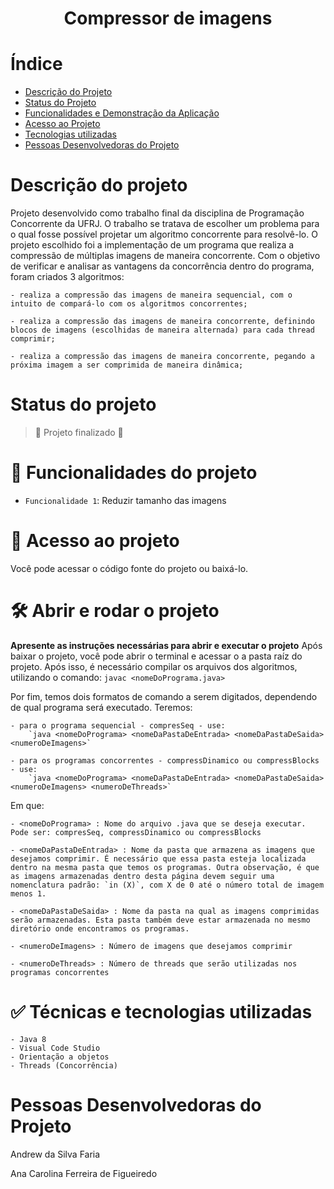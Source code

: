 <h1 align="center"> Compressor de imagens </h1> 

# Índice 

* [Descrição do Projeto](#descrição-do-projeto)
* [Status do Projeto](#status-do-Projeto)
* [Funcionalidades e Demonstração da Aplicação](#funcionalidades-e-demonstração-da-aplicação)
* [Acesso ao Projeto](#acesso-ao-projeto)
* [Tecnologias utilizadas](#tecnologias-utilizadas)
* [Pessoas Desenvolvedoras do Projeto](#pessoas-desenvolvedoras)

# Descrição do projeto 

Projeto desenvolvido como trabalho final da disciplina de Programação Concorrente da UFRJ. O trabalho se tratava de escolher um problema para o qual fosse possível projetar um algoritmo concorrente para resolvê-lo.
O projeto escolhido foi a implementação de um programa que realiza a compressão de múltiplas imagens de maneira concorrente.
Com o objetivo de verificar e analisar as vantagens da concorrência dentro do programa, foram criados 3 algoritmos:

    - realiza a compressão das imagens de maneira sequencial, com o intuito de compará-lo com os algoritmos concorrentes;
    
    - realiza a compressão das imagens de maneira concorrente, definindo blocos de imagens (escolhidas de maneira alternada) para cada thread comprimir;
    
    - realiza a compressão das imagens de maneira concorrente, pegando a próxima imagem a ser comprimida de maneira dinâmica;

# Status do projeto
> :construction: Projeto finalizado :construction:

# :hammer: Funcionalidades do projeto

- `Funcionalidade 1`: Reduzir tamanho das imagens

# 📁 Acesso ao projeto

Você pode acessar o código fonte do projeto ou baixá-lo.

# 🛠️ Abrir e rodar o projeto

**Apresente as instruções necessárias para abrir e executar o projeto**
Após baixar o projeto, você pode abrir o terminal e acessar o a pasta raíz do projeto. Após isso, é necessário compilar os arquivos dos algoritmos, utilizando o comando:
    `javac <nomeDoPrograma.java>`

Por fim, temos dois formatos de comando a serem digitados, dependendo de qual programa será executado. Teremos:

    - para o programa sequencial - compresSeq - use: 
        `java <nomeDoPrograma> <nomeDaPastaDeEntrada> <nomeDaPastaDeSaida> <numeroDeImagens>`

    - para os programas concorrentes - compressDinamico ou compressBlocks - use: 
        `java <nomeDoPrograma> <nomeDaPastaDeEntrada> <nomeDaPastaDeSaida> <numeroDeImagens> <numeroDeThreads>`

Em que:

    - <nomeDoPrograma> : Nome do arquivo .java que se deseja executar. Pode ser: compresSeq, compressDinamico ou compressBlocks
    
    - <nomeDaPastaDeEntrada> : Nome da pasta que armazena as imagens que desejamos comprimir. É necessário que essa pasta esteja localizada dentro na mesma pasta que temos os programas. Outra observação, é que as imagens armazenadas dentro desta página devem seguir uma nomenclatura padrão: `in (X)`, com X de 0 até o número total de imagem menos 1.
    
    - <nomeDaPastaDeSaida> : Nome da pasta na qual as imagens comprimidas serão armazenadas. Esta pasta também deve estar armazenada no mesmo diretório onde encontramos os programas.
    
    - <numeroDeImagens> : Número de imagens que desejamos comprimir
    
    - <numeroDeThreads> : Número de threads que serão utilizadas nos programas concorrentes

# ✅ Técnicas e tecnologias utilizadas

    - Java 8
    - Visual Code Studio
    - Orientação a objetos
    - Threads (Concorrência)

# Pessoas Desenvolvedoras do Projeto

Andrew da Silva Faria

Ana Carolina Ferreira de Figueiredo 
